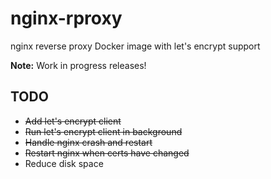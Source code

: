 # nginx-rproxy
nginx reverse proxy Docker image with let's encrypt support

**Note:** Work in progress releases!

## TODO

* ~~Add let's encrypt client~~
* ~~Run let's encrypt client in background~~
* ~~Handle nginx crash and restart~~
* ~~Restart nginx when certs have changed~~
* Reduce disk space
